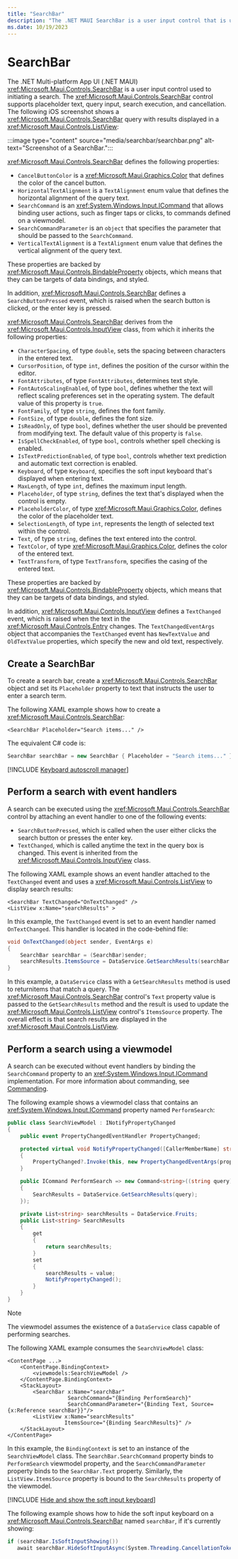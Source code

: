 ```yaml
---
title: "SearchBar"
description: "The .NET MAUI SearchBar is a user input control that is used for initiating a search. The SearchBar control supports placeholder text, query input, execution, and cancellation."
ms.date: 10/19/2023
---
```


# SearchBar

The .NET Multi-platform App UI (.NET MAUI) <xref:Microsoft.Maui.Controls.SearchBar> is a user input control used to initiating a search. The <xref:Microsoft.Maui.Controls.SearchBar> control supports placeholder text, query input, search execution, and cancellation. The following iOS screenshot shows a <xref:Microsoft.Maui.Controls.SearchBar> query with results displayed in a <xref:Microsoft.Maui.Controls.ListView>:

:::image type="content" source="media/searchbar/searchbar.png" alt-text="Screenshot of a SearchBar.":::

<xref:Microsoft.Maui.Controls.SearchBar> defines the following properties:

- `CancelButtonColor` is a <xref:Microsoft.Maui.Graphics.Color> that defines the color of the cancel button.
- `HorizontalTextAlignment` is a `TextAlignment` enum value that defines the horizontal alignment of the query text.
- `SearchCommand` is an <xref:System.Windows.Input.ICommand> that allows binding user actions, such as finger taps or clicks, to commands defined on a viewmodel.
- `SearchCommandParameter` is an `object` that specifies the parameter that should be passed to the `SearchCommand`.
- `VerticalTextAlignment` is a `TextAlignment` enum value that defines the vertical alignment of the query text.

These properties are backed by <xref:Microsoft.Maui.Controls.BindableProperty> objects, which means that they can be targets of data bindings, and styled.

In addition, <xref:Microsoft.Maui.Controls.SearchBar> defines a `SearchButtonPressed` event, which is raised when the search button is clicked, or the enter key is pressed.

<xref:Microsoft.Maui.Controls.SearchBar> derives from the <xref:Microsoft.Maui.Controls.InputView> class, from which it inherits the following properties:

- `CharacterSpacing`, of type `double`, sets the spacing between characters in the entered text.
- `CursorPosition`, of type `int`, defines the position of the cursor within the editor.
- `FontAttributes`, of type `FontAttributes`, determines text style.
- `FontAutoScalingEnabled`, of type `bool`, defines whether the text will reflect scaling preferences set in the operating system. The default value of this property is `true`.
- `FontFamily`, of type `string`, defines the font family.
- `FontSize`, of type `double`, defines the font size.
- `IsReadOnly`, of type `bool`, defines whether the user should be prevented from modifying text. The default value of this property is `false`.
- `IsSpellCheckEnabled`, of type `bool`, controls whether spell checking is enabled.
- `IsTextPredictionEnabled`, of type `bool`, controls whether text prediction and automatic text correction is enabled.
- `Keyboard`, of type `Keyboard`, specifies the soft input keyboard that's displayed when entering text.
- `MaxLength`, of type `int`, defines the maximum input length.
- `Placeholder`, of type `string`, defines the text that's displayed when the control is empty.
- `PlaceholderColor`, of type <xref:Microsoft.Maui.Graphics.Color>, defines the color of the placeholder text.
- `SelectionLength`, of type `int`, represents the length of selected text within the control.
- `Text`, of type `string`, defines the text entered into the control.
- `TextColor`, of type <xref:Microsoft.Maui.Graphics.Color>, defines the color of the entered text.
- `TextTransform`, of type `TextTransform`, specifies the casing of the entered text.

These properties are backed by <xref:Microsoft.Maui.Controls.BindableProperty> objects, which means that they can be targets of data bindings, and styled.

In addition, <xref:Microsoft.Maui.Controls.InputView> defines a `TextChanged` event, which is raised when the text in the <xref:Microsoft.Maui.Controls.Entry> changes. The `TextChangedEventArgs` object that accompanies the `TextChanged` event has `NewTextValue` and `OldTextValue` properties, which specify the new and old text, respectively.

## Create a SearchBar

To create a search bar, create a <xref:Microsoft.Maui.Controls.SearchBar> object and set its `Placeholder` property to text that instructs the user to enter a search term.

The following XAML example shows how to create a <xref:Microsoft.Maui.Controls.SearchBar>:

```xaml
<SearchBar Placeholder="Search items..." />
```

The equivalent C# code is:

```csharp
SearchBar searchBar = new SearchBar { Placeholder = "Search items..." };
```

[!INCLUDE [Keyboard autoscroll manager](includes/keyboardautomanagerscroll.md)]

## Perform a search with event handlers

A search can be executed using the <xref:Microsoft.Maui.Controls.SearchBar> control by attaching an event handler to one of the following events:

- `SearchButtonPressed`, which is called when the user either clicks the search button or presses the enter key.
- `TextChanged`, which is called anytime the text in the query box is changed. This event is inherited from the <xref:Microsoft.Maui.Controls.InputView> class.

The following XAML example shows an event handler attached to the `TextChanged` event and uses a <xref:Microsoft.Maui.Controls.ListView> to display search results:

```xaml
<SearchBar TextChanged="OnTextChanged" />
<ListView x:Name="searchResults" >
```

In this example, the `TextChanged` event is set to an event handler named `OnTextChanged`. This handler is located in the code-behind file:

```csharp
void OnTextChanged(object sender, EventArgs e)
{
    SearchBar searchBar = (SearchBar)sender;
    searchResults.ItemsSource = DataService.GetSearchResults(searchBar.Text);
}
```

In this example, a `DataService` class with a `GetSearchResults` method is used to returnitems that match a query. The <xref:Microsoft.Maui.Controls.SearchBar> control's `Text` property value is passed to the `GetSearchResults` method and the result is used to update the <xref:Microsoft.Maui.Controls.ListView> control's `ItemsSource` property. The overall effect is that search results are displayed in the <xref:Microsoft.Maui.Controls.ListView>.

## Perform a search using a viewmodel

A search can be executed without event handlers by binding the `SearchCommand` property to an <xref:System.Windows.Input.ICommand> implementation. For more information about commanding, see [Commanding](~/fundamentals/data-binding/commanding.md).

The following example shows a viewmodel class that contains an <xref:System.Windows.Input.ICommand> property named `PerformSearch`:

```csharp
public class SearchViewModel : INotifyPropertyChanged
{
    public event PropertyChangedEventHandler PropertyChanged;

    protected virtual void NotifyPropertyChanged([CallerMemberName] string propertyName = "")
    {
        PropertyChanged?.Invoke(this, new PropertyChangedEventArgs(propertyName));
    }

    public ICommand PerformSearch => new Command<string>((string query) =>
    {
        SearchResults = DataService.GetSearchResults(query);
    });

    private List<string> searchResults = DataService.Fruits;
    public List<string> SearchResults
    {
        get
        {
            return searchResults;
        }
        set
        {
            searchResults = value;
            NotifyPropertyChanged();
        }
    }
}
```

> [!NOTE]
> The viewmodel assumes the existence of a `DataService` class capable of performing searches.

The following XAML example consumes the `SearchViewModel` class:

```xaml
<ContentPage ...>
    <ContentPage.BindingContext>
        <viewmodels:SearchViewModel />
    </ContentPage.BindingContext>
    <StackLayout>
        <SearchBar x:Name="searchBar"
                   SearchCommand="{Binding PerformSearch}"
                   SearchCommandParameter="{Binding Text, Source={x:Reference searchBar}}"/>
        <ListView x:Name="searchResults"
                  ItemsSource="{Binding SearchResults}" />
    </StackLayout>
</ContentPage>
```

In this example, the `BindingContext` is set to an instance of the `SearchViewModel` class. The `SearchBar.SearchCommand` property binds to `PerformSearch` viewmodel property, and the `SearchCommandParameter` property binds to the `SearchBar.Text` property. Similarly, the `ListView.ItemsSource` property is bound to the `SearchResults` property of the viewmodel.

<!--
> [!NOTE]
> On iOS, the `SearchBarRenderer` class contains an overridable `UpdateCancelButton` method. This method controls when the cancel button appears, and can be overridden in a custom renderer.
 -->

[!INCLUDE [Hide and show the soft input keyboard](includes/soft-input-extensions.md)]

The following example shows how to hide the soft input keyboard on a <xref:Microsoft.Maui.Controls.SearchBar> named `searchBar`, if it's currently showing:

```csharp
if (searchBar.IsSoftInputShowing())
   await searchBar.HideSoftInputAsync(System.Threading.CancellationToken.None);
```
